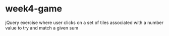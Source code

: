 # week4-game
jQuery exercise where user clicks on a set of tiles associated with a number value to try and match a given sum
